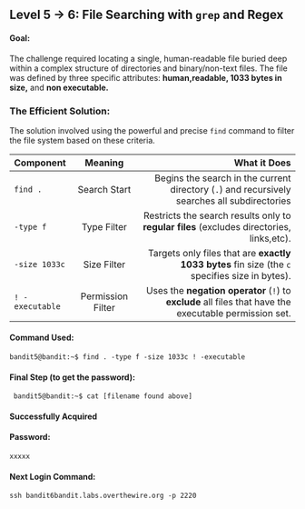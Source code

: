 ## Level 5 &rarr; 6: File Searching with ```grep``` and Regex 
#### Goal:
The challenge required locating a single, human-readable file buried deep within a complex structure of directories and binary/non-text files. The file was defined by three specific attributes: __human,readable, 1033 bytes in size,__ and __non executable.__

### The Efficient Solution:
The solution involved using the powerful and precise ```find``` command to filter the file system based on these criteria.

| Component       | Meaning        | What it Does  |
| :-----------    | :------------: | ------------: |
| ```find .```    | Search Start   | Begins the search in the current directory (```.```) and recursively searches all subdirectories|
| ```-type f```   | Type Filter    | Restricts the search results only to __regular files__ (excludes directories, links,etc).|
| ```-size 1033c```| Size Filter | Targets only files that are __exactly 1033 bytes__ fin size (the ```c``` specifies size in bytes).|
| ```! -executable```| Permission Filter| Uses the __negation operator__ (```!```) to __exclude__ all files that have the executable permission set.|

#### Command Used:
``` bandit5@bandit:~$ find . -type f -size 1033c ! -executable ```

#### Final Step (to get the password):
``` bandit5@bandit:~$ cat [filename found above]``` 

#### Successfully Acquired 
#### Password: 
```xxxxx```
#### Next Login Command:
``` ssh bandit6bandit.labs.overthewire.org -p 2220 ```
